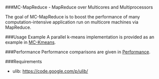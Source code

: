 ###MC-MapReduce - MapReduce over Multicores and Multiprocessors

The goal of MC-MapReduce is to boost the performance of many
computation-intensive application run on multicore machines via
MapReduce.

###Usage Example
A parallel k-means implementation is provided as an example in [MC-Kmeans](https://github.com/ZilongTan/ParallelComputing/tree/master/MC-MapReduce/app/k-means).

###Performance
Performance comparisons are given in [Performance](https://github.com/ZilongTan/ParallelComputing/tree/master/MC-MapReduce/perf).

###Requirements
* ulib: https://code.google.com/p/ulib/
